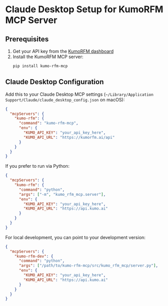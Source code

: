 # Claude Desktop Setup for KumoRFM MCP Server

## Prerequisites

1. Get your API key from the [KumoRFM dashboard](https://kumorfm.ai)
1. Install the KumoRFM MCP server:
   ```bash
   pip install kumo-rfm-mcp
   ```

## Claude Desktop Configuration

Add this to your Claude Desktop MCP settings (`~/Library/Application Support/Claude/claude_desktop_config.json` on macOS):

```json
{
  "mcpServers": {
    "kumo-rfm": {
      "command": "kumo-rfm-mcp",
      "env": {
        "KUMO_API_KEY": "your_api_key_here",
        "KUMO_API_URL": "https://kumorfm.ai/api"
      }
    }
  }
}
```

If you prefer to run via Python:

```json
{
  "mcpServers": {
    "kumo-rfm": {
      "command": "python",
      "args": ["-m", "kumo_rfm_mcp.server"],
      "env": {
        "KUMO_API_KEY": "your_api_key_here",
        "KUMO_API_URL": "https://api.kumo.ai"
      }
    }
  }
}
```

For local development, you can point to your development version:

```json
{
  "mcpServers": {
    "kumo-rfm-dev": {
      "command": "python",
      "args": ["/path/to/kumo-rfm-mcp/src/kumo_rfm_mcp/server.py"],
      "env": {
        "KUMO_API_KEY": "your_api_key_here",
        "KUMO_API_URL": "https://api.kumo.ai"
      }
    }
  }
}
```

